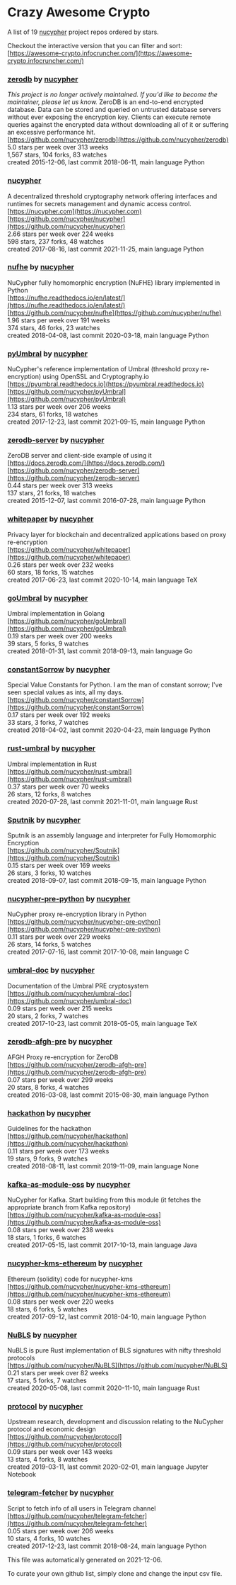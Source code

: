 # Crazy Awesome Crypto
A list of 19 [nucypher](https://github.com/nucypher) project repos ordered by stars.  

Checkout the interactive version that you can filter and sort: 
[https://awesome-crypto.infocruncher.com/](https://awesome-crypto.infocruncher.com/)  


### [zerodb](https://github.com/nucypher/zerodb) by [nucypher](https://github.com/nucypher)  
*This project is no longer actively maintained. If you'd like to become the maintainer, please let us know.* ZeroDB is an end-to-end encrypted database. Data can be stored and queried on untrusted database servers without ever exposing the encryption key. Clients can execute remote queries against the encrypted data without downloading all of it or suffering an excessive performance hit.  
[https://github.com/nucypher/zerodb](https://github.com/nucypher/zerodb)  
5.0 stars per week over 313 weeks  
1,567 stars, 104 forks, 83 watches  
created 2015-12-06, last commit 2018-06-11, main language Python  


### [nucypher](https://github.com/nucypher/nucypher)  
A decentralized threshold cryptography network offering interfaces and runtimes for secrets management and dynamic access control.  
[https://nucypher.com](https://nucypher.com)  
[https://github.com/nucypher/nucypher](https://github.com/nucypher/nucypher)  
2.66 stars per week over 224 weeks  
598 stars, 237 forks, 48 watches  
created 2017-08-16, last commit 2021-11-25, main language Python  


### [nufhe](https://github.com/nucypher/nufhe) by [nucypher](https://github.com/nucypher)  
NuCypher fully homomorphic encryption (NuFHE) library implemented in Python  
[https://nufhe.readthedocs.io/en/latest/](https://nufhe.readthedocs.io/en/latest/)  
[https://github.com/nucypher/nufhe](https://github.com/nucypher/nufhe)  
1.96 stars per week over 191 weeks  
374 stars, 46 forks, 23 watches  
created 2018-04-08, last commit 2020-03-18, main language Python  


### [pyUmbral](https://github.com/nucypher/pyUmbral) by [nucypher](https://github.com/nucypher)  
NuCypher's reference implementation of Umbral (threshold proxy re-encryption) using OpenSSL and Cryptography.io  
[https://pyumbral.readthedocs.io](https://pyumbral.readthedocs.io)  
[https://github.com/nucypher/pyUmbral](https://github.com/nucypher/pyUmbral)  
1.13 stars per week over 206 weeks  
234 stars, 61 forks, 18 watches  
created 2017-12-23, last commit 2021-09-15, main language Python  


### [zerodb-server](https://github.com/nucypher/zerodb-server) by [nucypher](https://github.com/nucypher)  
ZeroDB server and client-side example of using it  
[https://docs.zerodb.com/](https://docs.zerodb.com/)  
[https://github.com/nucypher/zerodb-server](https://github.com/nucypher/zerodb-server)  
0.44 stars per week over 313 weeks  
137 stars, 21 forks, 18 watches  
created 2015-12-07, last commit 2016-07-28, main language Python  


### [whitepaper](https://github.com/nucypher/whitepaper) by [nucypher](https://github.com/nucypher)  
Privacy layer for blockchain and decentralized applications based on proxy re-encryption  
[https://github.com/nucypher/whitepaper](https://github.com/nucypher/whitepaper)  
0.26 stars per week over 232 weeks  
60 stars, 18 forks, 15 watches  
created 2017-06-23, last commit 2020-10-14, main language TeX  


### [goUmbral](https://github.com/nucypher/goUmbral) by [nucypher](https://github.com/nucypher)  
Umbral implementation in Golang  
[https://github.com/nucypher/goUmbral](https://github.com/nucypher/goUmbral)  
0.19 stars per week over 200 weeks  
39 stars, 5 forks, 9 watches  
created 2018-01-31, last commit 2018-09-13, main language Go  


### [constantSorrow](https://github.com/nucypher/constantSorrow) by [nucypher](https://github.com/nucypher)  
Special Value Constants for Python.  I am the man of constant sorrow; I've seen special values as ints, all my days.  
[https://github.com/nucypher/constantSorrow](https://github.com/nucypher/constantSorrow)  
0.17 stars per week over 192 weeks  
33 stars, 3 forks, 7 watches  
created 2018-04-02, last commit 2020-04-23, main language Python  


### [rust-umbral](https://github.com/nucypher/rust-umbral) by [nucypher](https://github.com/nucypher)  
Umbral implementation in Rust  
[https://github.com/nucypher/rust-umbral](https://github.com/nucypher/rust-umbral)  
0.37 stars per week over 70 weeks  
26 stars, 12 forks, 8 watches  
created 2020-07-28, last commit 2021-11-01, main language Rust  


### [Sputnik](https://github.com/nucypher/Sputnik) by [nucypher](https://github.com/nucypher)  
Sputnik is an assembly language and interpreter for Fully Homomorphic Encryption  
[https://github.com/nucypher/Sputnik](https://github.com/nucypher/Sputnik)  
0.15 stars per week over 169 weeks  
26 stars, 3 forks, 10 watches  
created 2018-09-07, last commit 2018-09-15, main language Python  


### [nucypher-pre-python](https://github.com/nucypher/nucypher-pre-python) by [nucypher](https://github.com/nucypher)  
NuCypher proxy re-encryption library in Python  
[https://github.com/nucypher/nucypher-pre-python](https://github.com/nucypher/nucypher-pre-python)  
0.11 stars per week over 229 weeks  
26 stars, 14 forks, 5 watches  
created 2017-07-16, last commit 2017-10-08, main language C  


### [umbral-doc](https://github.com/nucypher/umbral-doc) by [nucypher](https://github.com/nucypher)  
Documentation of the Umbral PRE cryptosystem  
[https://github.com/nucypher/umbral-doc](https://github.com/nucypher/umbral-doc)  
0.09 stars per week over 215 weeks  
20 stars, 2 forks, 7 watches  
created 2017-10-23, last commit 2018-05-05, main language TeX  


### [zerodb-afgh-pre](https://github.com/nucypher/zerodb-afgh-pre) by [nucypher](https://github.com/nucypher)  
AFGH Proxy re-encryption for ZeroDB  
[https://github.com/nucypher/zerodb-afgh-pre](https://github.com/nucypher/zerodb-afgh-pre)  
0.07 stars per week over 299 weeks  
20 stars, 8 forks, 4 watches  
created 2016-03-08, last commit 2015-08-30, main language Python  


### [hackathon](https://github.com/nucypher/hackathon) by [nucypher](https://github.com/nucypher)  
Guidelines for the hackathon  
[https://github.com/nucypher/hackathon](https://github.com/nucypher/hackathon)  
0.11 stars per week over 173 weeks  
19 stars, 9 forks, 9 watches  
created 2018-08-11, last commit 2019-11-09, main language None  


### [kafka-as-module-oss](https://github.com/nucypher/kafka-as-module-oss) by [nucypher](https://github.com/nucypher)  
NuCypher for Kafka. Start building from this module (it fetches the appropriate branch from Kafka repository)  
[https://github.com/nucypher/kafka-as-module-oss](https://github.com/nucypher/kafka-as-module-oss)  
0.08 stars per week over 238 weeks  
18 stars, 1 forks, 6 watches  
created 2017-05-15, last commit 2017-10-13, main language Java  


### [nucypher-kms-ethereum](https://github.com/nucypher/nucypher-kms-ethereum) by [nucypher](https://github.com/nucypher)  
Ethereum (solidity) code for nucypher-kms  
[https://github.com/nucypher/nucypher-kms-ethereum](https://github.com/nucypher/nucypher-kms-ethereum)  
0.08 stars per week over 220 weeks  
18 stars, 6 forks, 5 watches  
created 2017-09-12, last commit 2018-04-10, main language Python  


### [NuBLS](https://github.com/nucypher/NuBLS) by [nucypher](https://github.com/nucypher)  
NuBLS is pure Rust implementation of BLS signatures with nifty threshold protocols  
[https://github.com/nucypher/NuBLS](https://github.com/nucypher/NuBLS)  
0.21 stars per week over 82 weeks  
17 stars, 5 forks, 7 watches  
created 2020-05-08, last commit 2020-11-10, main language Rust  


### [protocol](https://github.com/nucypher/protocol) by [nucypher](https://github.com/nucypher)  
Upstream research, development and discussion relating to the NuCypher protocol and economic design  
[https://github.com/nucypher/protocol](https://github.com/nucypher/protocol)  
0.09 stars per week over 143 weeks  
13 stars, 4 forks, 8 watches  
created 2019-03-11, last commit 2020-02-01, main language Jupyter Notebook  


### [telegram-fetcher](https://github.com/nucypher/telegram-fetcher) by [nucypher](https://github.com/nucypher)  
Script to fetch info of all users in Telegram channel  
[https://github.com/nucypher/telegram-fetcher](https://github.com/nucypher/telegram-fetcher)  
0.05 stars per week over 206 weeks  
10 stars, 4 forks, 10 watches  
created 2017-12-23, last commit 2018-08-24, main language Python  


This file was automatically generated on 2021-12-06.  

To curate your own github list, simply clone and change the input csv file.  